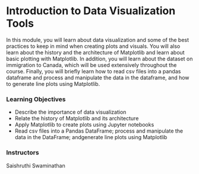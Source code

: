 # Introduction to Data Visualization Tools
In this module, you will learn about data visualization and some of the best practices to keep in mind when creating plots and visuals. You will also learn about the history and the architecture of Matplotlib and learn about basic plotting with Matplotlib. In addition, you will learn about the dataset on immigration to Canada, which will be used extensively throughout the course. Finally, you will briefly learn how to read csv files into a pandas dataframe and process and manipulate the data in the dataframe, and how to generate line plots using Matplotlib.

### Learning Objectives
- Describe the importance of data visualization
- Relate the history of Matplotlib and its architecture
- Apply Matplotlib to create plots using Jupyter notebooks
- Read csv files into a Pandas DataFrame; process and manipulate the data in the DataFrame; andgenerate line plots using Matplotlib

### Instructors
Saishruthi Swaminathan
